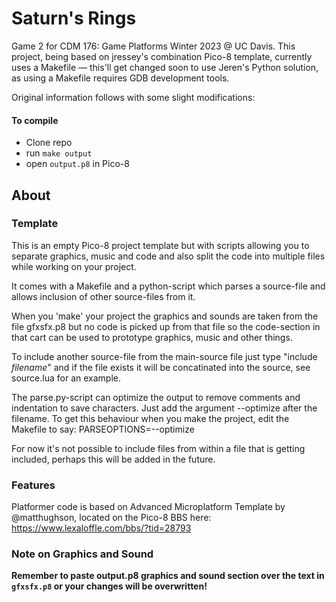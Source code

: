 # Saturn's Rings

Game 2 for CDM 176: Game Platforms Winter 2023 @ UC Davis. This project, being based on jressey's combination Pico-8 template, currently uses a Makefile — this'll get changed soon to use Jeren's Python solution, as using a Makefile requires GDB development tools.

Original information follows with some slight modifications:

#### To compile
- Clone repo
- run `make output`
- open `output.p8` in Pico-8

## About

### Template

This is an empty Pico-8 project template but with scripts allowing you to separate graphics, music and code and also split the code into multiple files while working on your project.

It comes with a Makefile and a python-script which parses a source-file and allows inclusion of other source-files from it.

When you 'make' your project the graphics and sounds are taken from the file gfxsfx.p8 but no code is picked up from that file so the code-section in that cart can be used to prototype graphics, music and other things.

To include another source-file from the main-source file just type "include *filename*" and if the file exists it will be concatinated into the source, see source.lua for an example.

The parse.py-script can optimize the output to remove comments and indentation to save characters. Just add the argument --optimize after the filename. To get this behaviour when you make the project, edit the Makefile to say: PARSEOPTIONS=--optimize

For now it's not possible to include files from within a file that is getting included, perhaps this will be added in the future.

### Features

Platformer code is based on Advanced Microplatform Template by @matthughson, located on the Pico-8 BBS here: https://www.lexaloffle.com/bbs/?tid=28793

### Note on Graphics and Sound
**Remember to paste output.p8 graphics and sound section over the text in `gfxsfx.p8` or your changes will be overwritten!**